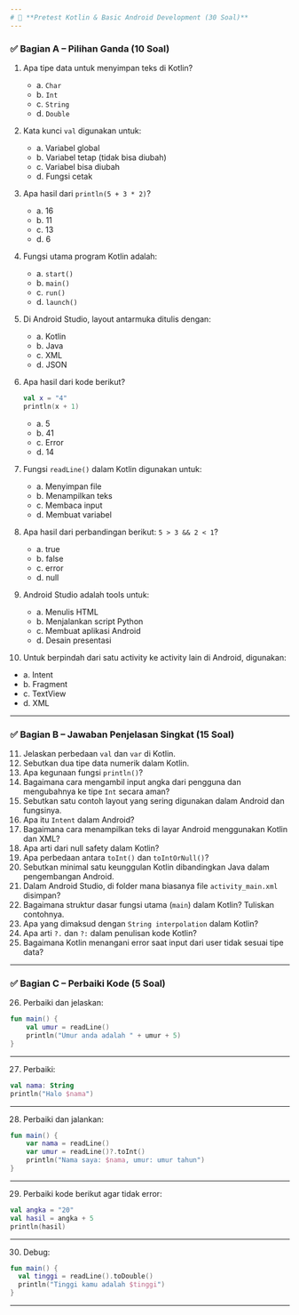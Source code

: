 ```yaml
---
# 📄 **Pretest Kotlin & Basic Android Development (30 Soal)**
---
```


### ✅ **Bagian A – Pilihan Ganda (10 Soal)**

1. Apa tipe data untuk menyimpan teks di Kotlin?

   - a. `Char`
   - b. `Int`
   - c. `String`
   - d. `Double`

2. Kata kunci `val` digunakan untuk:

   - a. Variabel global
   - b. Variabel tetap (tidak bisa diubah)
   - c. Variabel bisa diubah
   - d. Fungsi cetak

3. Apa hasil dari `println(5 + 3 * 2)`?

   - a. 16
   - b. 11
   - c. 13
   - d. 6

4. Fungsi utama program Kotlin adalah:

   - a. `start()`
   - b. `main()`
   - c. `run()`
   - d. `launch()`

5. Di Android Studio, layout antarmuka ditulis dengan:

   - a. Kotlin
   - b. Java
   - c. XML
   - d. JSON

6. Apa hasil dari kode berikut?

   ```kotlin
   val x = "4"
   println(x + 1)
   ```

   - a. 5
   - b. 41
   - c. Error
   - d. 14

7. Fungsi `readLine()` dalam Kotlin digunakan untuk:

   - a. Menyimpan file
   - b. Menampilkan teks
   - c. Membaca input
   - d. Membuat variabel

8. Apa hasil dari perbandingan berikut: `5 > 3 && 2 < 1`?

   - a. true
   - b. false
   - c. error
   - d. null

9. Android Studio adalah tools untuk:

   - a. Menulis HTML
   - b. Menjalankan script Python
   - c. Membuat aplikasi Android
   - d. Desain presentasi

10. Untuk berpindah dari satu activity ke activity lain di Android, digunakan:

- a. Intent
- b. Fragment
- c. TextView
- d. XML

---

### ✅ **Bagian B – Jawaban Penjelasan Singkat (15 Soal)**

11. Jelaskan perbedaan `val` dan `var` di Kotlin.
12. Sebutkan dua tipe data numerik dalam Kotlin.
13. Apa kegunaan fungsi `println()`?
14. Bagaimana cara mengambil input angka dari pengguna dan mengubahnya ke tipe `Int` secara aman?
15. Sebutkan satu contoh layout yang sering digunakan dalam Android dan fungsinya.
16. Apa itu `Intent` dalam Android?
17. Bagaimana cara menampilkan teks di layar Android menggunakan Kotlin dan XML?
18. Apa arti dari null safety dalam Kotlin?
19. Apa perbedaan antara `toInt()` dan `toIntOrNull()`?
20. Sebutkan minimal satu keunggulan Kotlin dibandingkan Java dalam pengembangan Android.
21. Dalam Android Studio, di folder mana biasanya file `activity_main.xml` disimpan?
22. Bagaimana struktur dasar fungsi utama (`main`) dalam Kotlin? Tuliskan contohnya.
23. Apa yang dimaksud dengan `String interpolation` dalam Kotlin?
24. Apa arti `?.` dan `?:` dalam penulisan kode Kotlin?
25. Bagaimana Kotlin menangani error saat input dari user tidak sesuai tipe data?

---

### ✅ **Bagian C – Perbaiki Kode (5 Soal)**

26. Perbaiki dan jelaskan:

```kotlin
fun main() {
    val umur = readLine()
    println("Umur anda adalah " + umur + 5)
}
```

---

27. Perbaiki:

```kotlin
val nama: String
println("Halo $nama")
```

---

28. Perbaiki dan jalankan:

```kotlin
fun main() {
    var nama = readLine()
    var umur = readLine()?.toInt()
    println("Nama saya: $nama, umur: umur tahun")
}
```

---

29. Perbaiki kode berikut agar tidak error:

```kotlin
val angka = "20"
val hasil = angka + 5
println(hasil)
```

---

30. Debug:

```kotlin
fun main() {
  val tinggi = readLine().toDouble()
  println("Tinggi kamu adalah $tinggi")
}
```

---
